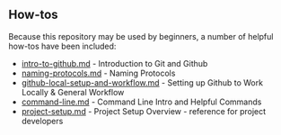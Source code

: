 ## How-tos

Because this repository may be used by beginners, a number of helpful how-tos have been included:
- [intro-to-github.md](intro-to-github.md) - Introduction to Git and Github
- [naming-protocols.md](naming-protocols.md) - Naming Protocols
- [github-local-setup-and-workflow.md](github-local-setup-and-workflow.md) - Setting up Github to Work Locally & General Workflow
- [command-line.md](command-line.md) - Command Line Intro and Helpful Commands
- [project-setup.md](project-setup.md) - Project Setup Overview - reference for project developers
